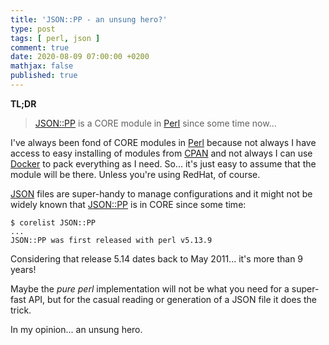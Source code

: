 ```yaml
---
title: 'JSON::PP - an unsung hero?'
type: post
tags: [ perl, json ]
comment: true
date: 2020-08-09 07:00:00 +0200
mathjax: false
published: true
---
```


**TL;DR**

> [JSON::PP][] is a CORE module in [Perl][] since some time now...

I've always been fond of CORE modules in [Perl][] because not always I
have access to easy installing of modules from [CPAN][] and not always I
can use [Docker][] to pack everything as I need. So... it's just easy to
assume that the module will be there. Unless you're using RedHat, of
course.

[JSON][] files are super-handy to manage configurations and it might not
be widely known that [JSON::PP][] is in CORE since some time:

```shell
$ corelist JSON::PP
...
JSON::PP was first released with perl v5.13.9
```

Considering that release 5.14 dates back to May 2011... it's more than 9
years!

Maybe the *pure perl* implementation will not be what you need for a
super-fast API, but for the casual reading or generation of a JSON file
it does the trick.

In my opinion... an unsung hero.


[JSON::PP]: https://metacpan.org/pod/JSON::PP
[CPAN]: https://metacpan.org/
[Perl]: https://www.perl.org/
[Docker]: https://www.docker.com/
[JSON]: https://www.json.org/
